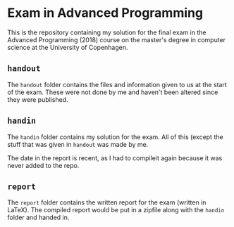 # Exam in Advanced Programming

This is the repository containing my solution for the final exam in the Advanced Programming (2018) course on the master's degree in computer science at the University of Copenhagen.

## `handout`
The `handout` folder contains the files and information given to us at the start of the exam. These were not done by me and haven't been altered since they were published.

## `handin`
The `handin` folder contains my solution for the exam. All of this (except the stuff that was given in `handout` was made by me.

The date in the report is recent, as I had to compileit again because it was never added to the repo.

## `report`
The `report` folder contains the written report for the exam (written in LaTeX). The compiled report would be put in a zipfile along with the `handin` folder and handed in.
